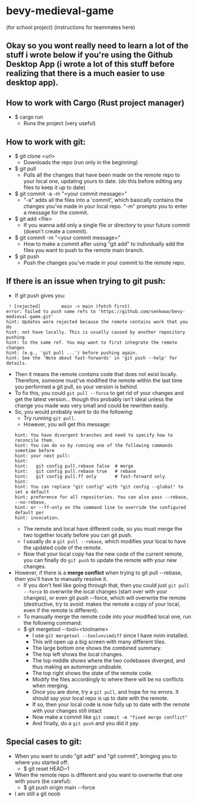 # bevy-medieval-game
(for school project) (instructions for teammates here)
## Okay so you wont really need to learn a lot of the stuff i wrote below if you're using the Github Desktop App (i wrote a lot of this stuff before realizing that there is a much easier to use desktop app).
## How to work with Cargo (Rust project manager)
- $ cargo run
  - Runs the project (very useful)
## How to work with git:
- $ git clone \<url\>
  - Downloads the repo (run only in the beginning)
- $ git pull
  - Pulls all the changes that have been made on the remote repo to your local one, updating yours to date. (do this before editing any files to keep it up to date)
- $ git commit -a -m "\<your commit message\>"
  - "-a" adds all the files into a 'commit', which basically contains the changes you've made in your local repo. "-m" prompts you to enter a message for the commit. 
- $ git add \<file\>
  - If you wanna add only a single file or directory to your future commit (doesn't create a commit). 
- $ git commit -m "\<your commit message\>"
  - How to make a commit after using "git add" to individually add the files you want to push to the remote main branch.
- $ git push
  - Push the changes you've made in your commit to the remote repo.
## If there is an issue when trying to git push:
- If git push gives you:
~~~
 ! [rejected]        main -> main (fetch first)
error: failed to push some refs to 'https://github.com/senkowo/bevy-medieval-game.git'
hint: Updates were rejected because the remote contains work that you do
hint: not have locally. This is usually caused by another repository pushing
hint: to the same ref. You may want to first integrate the remote changes
hint: (e.g., 'git pull ...') before pushing again.
hint: See the 'Note about fast-forwards' in 'git push --help' for details.
~~~
  - Then it means the remote contains code that does not exist locally. Therefore, someone must've modified the remote within the last time you performed a git pull, so your version is behind. 
  - To fix this, you could `git pull --force` to get rid of your changes and get the latest version... though this probably isn't ideal unless the change you made was very small and could be rewritten easily.
  - So, you would probably want to do the following:
    - Try running `git pull`.
    - However, you will get this message:
    ```
    hint: You have divergent branches and need to specify how to reconcile them.
    hint: You can do so by running one of the following commands sometime before
    hint: your next pull:
    hint: 
    hint:   git config pull.rebase false  # merge
    hint:   git config pull.rebase true   # rebase
    hint:   git config pull.ff only       # fast-forward only
    hint: 
    hint: You can replace "git config" with "git config --global" to set a default
    hint: preference for all repositories. You can also pass --rebase, --no-rebase,
    hint: or --ff-only on the command line to override the configured default per
    hint: invocation.
    ```
    - The remote and local have different code, so you must merge the two together locally before you can git push. 
    - I usually do a `git pull --rebase`, which modifies your local to have the updated code of the remote. 
    - Now that your local copy has the new code of the current remote, you can finally do `git push` to update the remote with your new changes.
  - However, if there is a __merge conflict__ when trying to git pull --rebase, then you'll have to manually resolve it.
    - If you don't feel like going through that, then you could just `git pull --force` to overwrite the local changes (start over with your changes), or even git push --force, which will overwrite the remote (destructive, try to avoid: makes the remote a copy of your local, even if the remote is different).
    - To manually merge the remote code into your modified local one, run the following command:
    - $ git mergetool --tool=\<toolname\>
      - I use `git mergetool --tool=nvimdiff` since I have nvim installed. 
      - This will open up a big screen with many different tiles.
      - The large bottom one shows the combined summary.
      - The top left shows the local changes.
      - The top middle shows where the two codebases diverged, and thus making an automerge undoable.
      - The top right shows the state of the remote code.
      - Modify the files accordingly to where there will be no conflicts when merging.
      - Once you are done, try a `git pull`, and hope for no errors. It should say your local repo is up to date with the remote. 
      - If so, then your local code is now fully up to date with the remote with your changes still intact
      - Now make a commit like `git commit -m "fixed merge conflict"`
      - And finally, do a `git push` and you did it yay.
## Special cases to git:
- When you want to undo "git add" and "git commit", bringing you to where you started off:
  - $ git reset HEAD~1
- When the remote repo is different and you want to overwrite that one with yours (be careful):
  - $ git push origin main --force
- I am still a git noob
